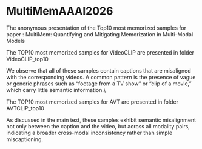 # MultiMemAAAI2026
The anonymous presentation of the Top10 most memorized samples for paper : MultiMem: Quantifying and Mitigating Memorization in Multi-Modal Models


The TOP10 most memorized samples for VideoCLIP are presented in folder VideoCLIP_top10

We observe that all of these samples contain captions that are misaligned with the corresponding videos. A common pattern is the presence of vague or generic phrases such as “footage from a TV show” or “clip of a movie,” which carry little semantic information.\



The TOP10 most memorized samples for AVT are presented in folder AVTCLIP_top10

As discussed in the main text, these samples exhibit semantic misalignment not only between the caption and the video, but across all modality pairs, indicating a broader cross-modal inconsistency rather than simple miscaptioning.
